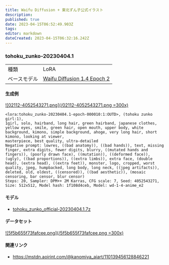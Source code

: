 ```yaml
---
title: Waifu Diffusion + 東北ずん子公式イラスト
description: 
published: true
date: 2023-04-15T06:52:49.903Z
tags: 
editor: markdown
dateCreated: 2023-04-15T06:32:16.242Z
---
```


### tohoku_zunko-20230404.1

|||
|:--|:--|
|種類|LoRA|
|ベースモデル|[Waifu Diffusion 1.4 Epoch 2](/waifu_diffusion)|

#### 生成例

[![02112-4052543271.png](/02112-4052543271.png =300x)](/02112-4052543271.png)

```
<lora:tohoku_zunko-20230404.1-epoch-000010:1:OUTD>, (tohoku zunko girl:1),
1girl, solo, hairband, long hair, green hairband, japanese clothes, yellow eyes, smile, green hair, open mouth, upper body, white background, kimono, simple background, ahoge, very long hair, short kimono, looking at viewer,
masterpiece, best quality, ultra-detailed
Negative prompt: lowres, ((bad anatomy)), ((bad hands)), text, missing finger, extra digits, fewer digits, blurry, ((mutated hands and fingers)), (poorly drawn face), ((mutation)), ((deformed face)), (ugly), ((bad proportions)), ((extra limbs)), extra face, (double head), (extra head), ((extra feet)), monster, logo, cropped, worst quality, jpeg, humpbacked, long body, long neck, ((jpeg artifacts)), deleted, old, oldest, ((censored)), ((bad aesthetic)), (mosaic censoring, bar censor, blur censor)
Steps: 20, Sampler: DPM++ 2M Karras, CFG scale: 7, Seed: 4052543271, Size: 512x512, Model hash: 1f108d4ceb, Model: wd-1-4-anime_e2
```

#### モデル

- [tohoku_zunko_official-20230404.1.7z](https://nc.aoirint.com/s/ic8rpf43kiqHjXP)

#### データセット

[![5f5b655f73fafcee.png](/5f5b655f73fafcee.png =300x)](/5f5b655f73fafcee.png)


#### 関連リンク

- <https://mstdn.aoirint.com/@kanomiya_aiart/110139456128846221>

